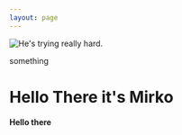 ```yaml
---
layout: page
---
```

![He's trying really hard.](https://i.ibb.co/v1GhCFW/social-collaps.png])

something
# Hello There it's Mirko 
**Hello there**

